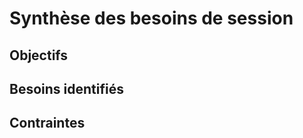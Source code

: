 <!--
besoins-session.md
Roo-Code artefact : Synthèse des besoins de session
Statut : SQUELETTE - À compléter selon le plan-roadmap-actionnable.md

TODO : Définir la structure de la synthèse des besoins (objectifs, besoins, contraintes)
Traçabilité : Généré automatiquement selon le plan d’action Roo-Code
-->

# Synthèse des besoins de session

## Objectifs

<!-- TODO : Lister les objectifs de la session -->

## Besoins identifiés

<!-- TODO : Détail des besoins exprimés ou détectés -->

## Contraintes

<!-- TODO : Lister les contraintes techniques, organisationnelles ou autres -->
